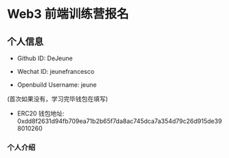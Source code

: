 # Web3 前端训练营报名

## 个人信息

* Github ID: DeJeune

* Wechat ID: jeunefrancesco

* Openbuild Username: jeune

(首次如果没有，学习完毕钱包在填写)

* ERC20 钱包地址: 0xdd8f2631d94fb709ea71b2b65f7da8ac745dca7a354d79c26d915de398010260

### 个人介绍



